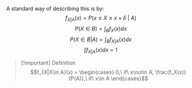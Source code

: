A standard way of describing this is by:
$$
f_{X|A}(x)= P(x\leq X\leq x+\delta\ |\ A)
$$
$$
P(X\in B)=\int_Bf_X(x)dx
$$
$$
P(X\in B | A)= \int_Bf_{X|A}(x)dx
$$
$$
\int f_{X|A}(x)dx = 1
$$

>[!important] Definition
>$$f_{X|X\in A}(x) = 
>\begin{cases}
>0,\ if\ x\notin A,
>\frac{f_X(x)}{P(A)},\ if\ x\in A
>\end{cases}$$

